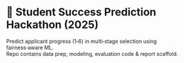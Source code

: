 # 🧠 Student Success Prediction Hackathon (2025)

Predict applicant progress (1‑6) in multi‑stage selection using fairness‑aware ML.  
Repo contains data prep, modeling, evaluation code & report scaffold.
